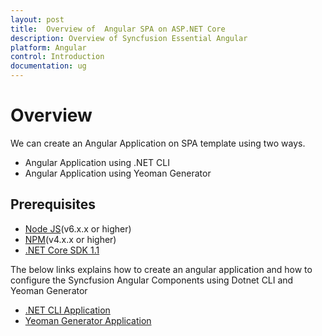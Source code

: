 ```yaml
---
layout: post
title:  Overview of  Angular SPA on ASP.NET Core 
description: Overview of Syncfusion Essential Angular
platform: Angular
control: Introduction
documentation: ug
---
```


# Overview

We can create an Angular Application on SPA template using two ways.

* Angular Application using .NET CLI
* Angular Application using Yeoman Generator

## Prerequisites

* [Node JS](https://nodejs.org/en/)(v6.x.x or higher)
* [NPM](http://blog.npmjs.org/post/85484771375/how-to-install-npm)(v4.x.x or higher)
* [.NET Core SDK 1.1](https://www.microsoft.com/net/download/core#/current) 

The below links explains how to create an angular application and how to configure the Syncfusion Angular Components using Dotnet CLI and Yeoman Generator

* [.NET CLI Application](/angular/GettingStarted/getting-started-with-dotnet-cli "Getting started with .NET CLI")
* [Yeoman Generator Application](/angular/GettingStarted/getting-started-with-yeoman-generator "Getting started with Yeoman Generator")
